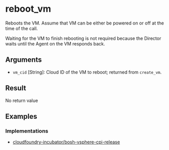 # reboot_vm

Reboots the VM. Assume that VM can be either be powered on or off at the time of the call.

Waiting for the VM to finish rebooting is not required because the Director waits until the Agent on the VM responds back.


## Arguments

 * `vm_cid` [String]: Cloud ID of the VM to reboot; returned from `create_vm`.


## Result

No return value


## Examples


### Implementations

 * [cloudfoundry-incubator/bosh-vsphere-cpi-release](https://github.com/cloudfoundry-incubator/bosh-vsphere-cpi-release/blob/dfe878579cbab768af07a12bb5543cd016cbb762/src/vsphere_cpi/lib/cloud/vsphere/cloud.rb#L409)
